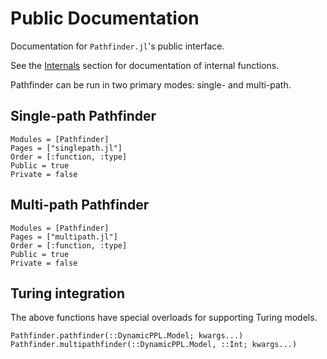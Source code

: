 # Public Documentation

Documentation for `Pathfinder.jl`'s public interface.

See the [Internals](@ref) section for documentation of internal functions.

Pathfinder can be run in two primary modes: single- and multi-path.


## Single-path Pathfinder

```@autodocs
Modules = [Pathfinder]
Pages = ["singlepath.jl"]
Order = [:function, :type]
Public = true
Private = false
```

## Multi-path Pathfinder

```@autodocs
Modules = [Pathfinder]
Pages = ["multipath.jl"]
Order = [:function, :type]
Public = true
Private = false
```

## Turing integration

The above functions have special overloads for supporting Turing models.

```@docs
Pathfinder.pathfinder(::DynamicPPL.Model; kwargs...)
Pathfinder.multipathfinder(::DynamicPPL.Model, ::Int; kwargs...)
```
